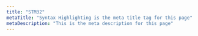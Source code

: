 ```yaml
---
title: "STM32"
metaTitle: "Syntax Highlighting is the meta title tag for this page"
metaDescription: "This is the meta description for this page"
---
```


